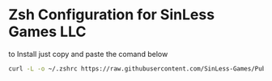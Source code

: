 # Zsh Configuration for SinLess Games LLC

to Install just copy and paste the comand below

```zsh
curl -L -o ~/.zshrc https://raw.githubusercontent.com/SinLess-Games/Public-Configs/refs/heads/main/zsh/.zshrc && source ~/.zshrc
```
